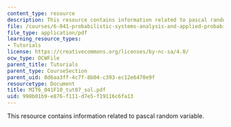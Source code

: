 ```yaml
---
content_type: resource
description: This resource contains information related to pascal random variable.
file: /courses/6-041-probabilistic-systems-analysis-and-applied-probability-fall-2010/998b01b9e876f111d7e5f19116c6fa13_MIT6_041F10_tut07_sol.pdf
file_type: application/pdf
learning_resource_types:
- Tutorials
license: https://creativecommons.org/licenses/by-nc-sa/4.0/
ocw_type: OCWFile
parent_title: Tutorials
parent_type: CourseSection
parent_uid: 8d6aa3ff-4c7f-8b04-c393-ec12e6470e9f
resourcetype: Document
title: MIT6_041F10_tut07_sol.pdf
uid: 998b01b9-e876-f111-d7e5-f19116c6fa13
---
```

This resource contains information related to pascal random variable.
